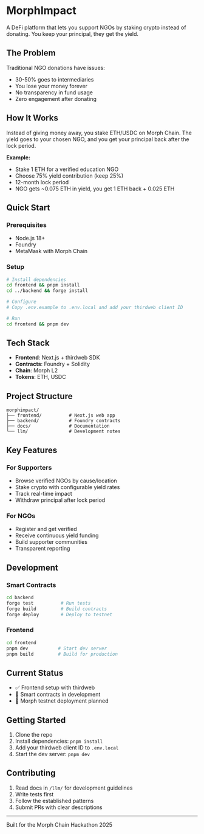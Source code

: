 # MorphImpact

A DeFi platform that lets you support NGOs by staking crypto instead of donating. You keep your principal, they get the yield.

## The Problem

Traditional NGO donations have issues:
- 30-50% goes to intermediaries
- You lose your money forever
- No transparency in fund usage
- Zero engagement after donating

## How It Works

Instead of giving money away, you stake ETH/USDC on Morph Chain. The yield goes to your chosen NGO, and you get your principal back after the lock period.

**Example:**
- Stake 1 ETH for a verified education NGO
- Choose 75% yield contribution (keep 25%)
- 12-month lock period
- NGO gets ~0.075 ETH in yield, you get 1 ETH back + 0.025 ETH

## Quick Start

### Prerequisites
- Node.js 18+
- Foundry
- MetaMask with Morph Chain

### Setup
```bash
# Install dependencies
cd frontend && pnpm install
cd ../backend && forge install

# Configure
# Copy .env.example to .env.local and add your thirdweb client ID

# Run
cd frontend && pnpm dev
```

## Tech Stack

- **Frontend**: Next.js + thirdweb SDK
- **Contracts**: Foundry + Solidity
- **Chain**: Morph L2
- **Tokens**: ETH, USDC

## Project Structure

```
morphimpact/
├── frontend/          # Next.js web app
├── backend/           # Foundry contracts
├── docs/              # Documentation
└── llm/               # Development notes
```

## Key Features

### For Supporters
- Browse verified NGOs by cause/location
- Stake crypto with configurable yield rates
- Track real-time impact
- Withdraw principal after lock period

### For NGOs
- Register and get verified
- Receive continuous yield funding
- Build supporter communities
- Transparent reporting

## Development

### Smart Contracts
```bash
cd backend
forge test          # Run tests
forge build         # Build contracts
forge deploy        # Deploy to testnet
```

### Frontend
```bash
cd frontend
pnpm dev           # Start dev server
pnpm build         # Build for production
```

## Current Status

- ✅ Frontend setup with thirdweb
- 🔄 Smart contracts in development
- 🎯 Morph testnet deployment planned

## Getting Started

1. Clone the repo
2. Install dependencies: `pnpm install`
3. Add your thirdweb client ID to `.env.local`
4. Start the dev server: `pnpm dev`

## Contributing

1. Read docs in `/llm/` for development guidelines
2. Write tests first
3. Follow the established patterns
4. Submit PRs with clear descriptions

---

Built for the Morph Chain Hackathon 2025